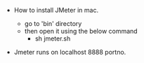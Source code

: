 - How to install JMeter in mac.
	- go to 'bin' directory
	- then open it using the below command
		- sh jmeter.sh

- Jmeter runs on localhost 8888 portno.